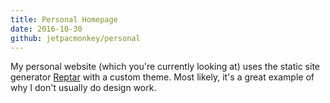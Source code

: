 ```yaml
---
title: Personal Homepage
date: 2016-10-30
github: jetpacmonkey/personal
---
```


My personal website (which you're currently looking at) uses the static site
generator [Reptar](http://reptar.github.io/) with a custom theme. Most likely,
it's a great example of why I don't usually do design work.
